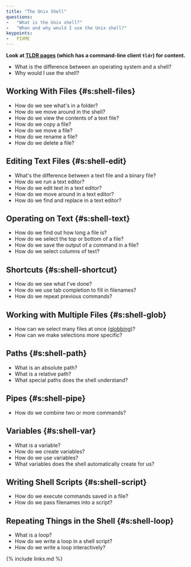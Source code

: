 ```yaml
---
title: "The Unix Shell"
questions:
-   "What is the Unix shell?"
-   "When and why would I use the Unix shell?"
keypoints:
-   FIXME
---
```


**Look at [TLDR pages](https://tldr.sh/) (which has a command-line client `tldr`) for content.**

-   What is the difference between an operating system and a shell?
-   Why would I use the shell?

## Working With Files {#s:shell-files}

-   How do we see what's in a folder?
-   How do we move around in the shell?
-   How do we view the contents of a text file?
-   How do we copy a file?
-   How do we move a file?
-   How do we rename a file?
-   How do we delete a file?

## Editing Text Files {#s:shell-edit}

-   What's the difference between a text file and a binary file?
-   How do we run a text editor?
-   How do we edit text in a text editor?
-   How do we move around in a text editor?
-   How do we find and replace in a text editor?

## Operating on Text {#s:shell-text}

-   How do we find out how long a file is?
-   How do we select the top or bottom of a file?
-   How do we save the output of a command in a file?
-   How do we select columns of text?

## Shortcuts {#s:shell-shortcut}

-   How do we see what I've done?
-   How do we use tab completion to fill in filenames?
-   How do we repeat previous commands?

## Working with Multiple Files {#s:shell-glob}

-   How can we select many files at once ([globbing](#g:globbing))?
-   How can we make selections more specific?

## Paths {#s:shell-path}

-   What is an absolute path?
-   What is a relative path?
-   What special paths does the shell understand?

## Pipes {#s:shell-pipe}

-   How do we combine two or more commands?

## Variables {#s:shell-var}

-   What is a variable?
-   How do we create variables?
-   How do we use variables?
-   What variables does the shell automatically create for us?

## Writing Shell Scripts {#s:shell-script}

-   How do we execute commands saved in a file?
-   How do we pass filenames into a script?

## Repeating Things in the Shell {#s:shell-loop}

-   What is a loop?
-   How do we write a loop in a shell script?
-   How do we write a loop interactively?

{% include links.md %}
